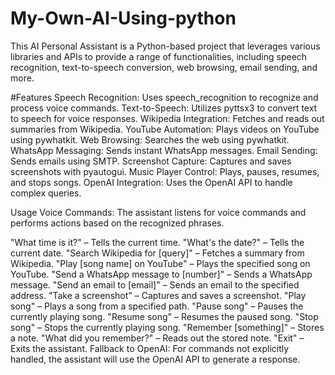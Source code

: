 # My-Own-AI-Using-python


This AI Personal Assistant is a Python-based project that leverages various libraries and APIs to provide a range of functionalities, including speech recognition, text-to-speech conversion, web browsing, email sending, and more.

#Features
Speech Recognition: Uses speech_recognition to recognize and process voice commands.
Text-to-Speech: Utilizes pyttsx3 to convert text to speech for voice responses.
Wikipedia Integration: Fetches and reads out summaries from Wikipedia.
YouTube Automation: Plays videos on YouTube using pywhatkit.
Web Browsing: Searches the web using pywhatkit.
WhatsApp Messaging: Sends instant WhatsApp messages.
Email Sending: Sends emails using SMTP.
Screenshot Capture: Captures and saves screenshots with pyautogui.
Music Player Control: Plays, pauses, resumes, and stops songs.
OpenAI Integration: Uses the OpenAI API to handle complex queries.



Usage
Voice Commands: The assistant listens for voice commands and performs actions based on the recognized phrases.

"What time is it?" – Tells the current time.
"What's the date?" – Tells the current date.
"Search Wikipedia for [query]" – Fetches a summary from Wikipedia.
"Play [song name] on YouTube" – Plays the specified song on YouTube.
"Send a WhatsApp message to [number]" – Sends a WhatsApp message.
"Send an email to [email]" – Sends an email to the specified address.
"Take a screenshot" – Captures and saves a screenshot.
"Play song" – Plays a song from a specified path.
"Pause song" – Pauses the currently playing song.
"Resume song" – Resumes the paused song.
"Stop song" – Stops the currently playing song.
"Remember [something]" – Stores a note.
"What did you remember?" – Reads out the stored note.
"Exit" – Exits the assistant.
Fallback to OpenAI: For commands not explicitly handled, the assistant will use the OpenAI API to generate a response.
